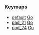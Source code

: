 ### Keymaps

* [default](keymaps/default/) <a href="keymaps/default">Go</a>
* [pad_21](keymaps/pad_21/) <a href="keymaps/pad_21">Go</a>
* [pad_24](keymaps/pad_24/) <a href="keymaps/pad_24">Go</a>
